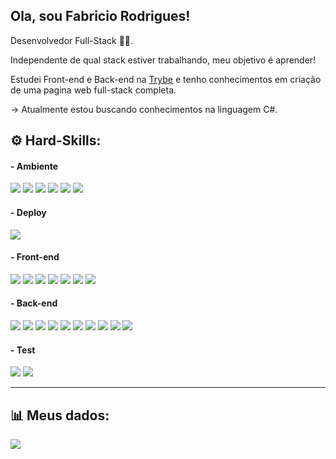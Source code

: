 <h2> Ola, sou Fabricio Rodrigues! </h2>

<p>
  Desenvolvedor Full-Stack 👨‍💻.
</p>

<p>Independente de qual stack estiver trabalhando, meu objetivo é aprender!</p>
<p>Estudei Front-end e Back-end na <a href="https://www.betrybe.com/"  target="_blank">Trybe</a> e tenho conhecimentos em criação de uma pagina web full-stack completa.</p>
<p>
  
  -> Atualmente estou buscando conhecimentos na linguagem C#.
</p>
<h2>⚙️  Hard-Skills: </h2>
<h4>- Ambiente</h4>
<div style={ display="inline-block" }>
  <img src="https://img.shields.io/badge/Linux-FCC624?style=for-the-badge&logo=linux&logoColor=black"/>
  <img src="https://img.shields.io/badge/VSCode-0078D4?style=for-the-badge&logo=visual%20studio%20code&logoColor=white">
  <img src="https://img.shields.io/badge/npm-CB3837?style=for-the-badge&logo=npm&logoColor=white"/>
  <img src="https://img.shields.io/badge/pypi-3775A9?style=for-the-badge&logo=pypi&logoColor=white">
  <img src="https://img.shields.io/badge/Vite-B73BFE?style=for-the-badge&logo=vite&logoColor=FFD62E">
  <img src="https://img.shields.io/badge/eslint-3A33D1?style=for-the-badge&logo=eslint&logoColor=white">
</div>

<h4>- Deploy</h4>
<div style={ display="inline-block" }>
  <img src="https://img.shields.io/badge/Railway-131415?style=for-the-badge&logo=railway&logoColor=white">
</div>

<h4>- Front-end</h4>
<div style={ display="inline-block" }>
  <img src="https://img.shields.io/badge/HTML5-E34F26?style=for-the-badge&logo=html5&logoColor=white"/>
  <img src="https://img.shields.io/badge/CSS3-1572B6?style=for-the-badge&logo=css3&logoColor=white"/>
  <img src="https://img.shields.io/badge/JavaScript-323330?style=for-the-badge&logo=javascript&logoColor=F7DF1E"/>
  <img src="https://img.shields.io/badge/React-20232A?style=for-the-badge&logo=react&logoColor=61DAFB"/>
  <img src="https://img.shields.io/badge/React_Native-20232A?style=for-the-badge&logo=react&logoColor=61DAFB"/>
  <img src="https://img.shields.io/badge/React_Router-CA4245?style=for-the-badge&logo=react-router&logoColor=white"/>
  <img src="https://img.shields.io/badge/Redux-593D88?style=for-the-badge&logo=redux&logoColor=white"/>
</div>

<h4>- Back-end</h4>
<div style={ display="inline-block" }>
  <img src="https://img.shields.io/badge/Python-FFD43B?style=for-the-badge&logo=python&logoColor=blue">
  <img src="https://img.shields.io/badge/TypeScript-007ACC?style=for-the-badge&logo=typescript&logoColor=white">
  <img src="https://img.shields.io/badge/C%23-239120?style=for-the-badge&logo=c-sharp&logoColor=white">
  <img src="https://img.shields.io/badge/Node%20js-339933?style=for-the-badge&logo=nodedotjs&logoColor=white"/>
  <img src="https://img.shields.io/badge/.NET-512BD4?style=for-the-badge&logo=dotnet&logoColor=white">
  <img src="https://img.shields.io/badge/Docker-2CA5E0?style=for-the-badge&logo=docker&logoColor=white"/>
  <img src="https://img.shields.io/badge/MySQL-005C84?style=for-the-badge&logo=mysql&logoColor=white"/>
  <img src="https://img.shields.io/badge/Express%20js-000000?style=for-the-badge&logo=express&logoColor=white"/>
  <img src="https://img.shields.io/badge/Sequelize-52B0E7?style=for-the-badge&logo=Sequelize&logoColor=white"/>
  <img src="https://img.shields.io/badge/JWT-000000?style=for-the-badge&logo=JSON%20web%20tokens&logoColor=white"/>
</div>

<h4>- Test</h4>
<div style={ display="inline-block" }>
  <img src="https://img.shields.io/badge/Jest-C21325?style=for-the-badge&logo=jest&logoColor=white"/>
  <img   src="https://camo.githubusercontent.com/75aae47c314f4e0e3c2729c983bbc8bd0f3e6e2728d71936ab1aa3c0251929bc/68747470733a2f2f696d672e736869656c64732e696f2f62616467652f2d54657374696e674c6962726172792d2532334533333333323f7374796c653d666f722d7468652d6261646765266c6f676f3d74657374696e672d6c696272617279266c6f676f436f6c6f723d7768697465"
  />
</div>
<hr>
<h2>📊 Meus dados:</h2>
<div style="display: flex">
  <a href="https://github.com/FabricioAnastacio">
    <img align="center" src="https://github-readme-stats.vercel.app/api/top-langs/?username=FabricioAnastacio&layout=compact&theme=dark" />
  </a>
</div>
<!--
**FabricioAnastacio/FabricioAnastacio** is a ✨ _special_ ✨ repository because its `README.md` (this file) appears on your GitHub profile.

Here are some ideas to get you started:

- 🔭 I’m currently working on ...
- 🌱 I’m currently learning ...
- 👯 I’m looking to collaborate on ...
- 🤔 I’m looking for help with ...
- 💬 Ask me about ...
- 📫 How to reach me: ...
- 😄 Pronouns: ...
- ⚡ Fun fact: ...
-->
